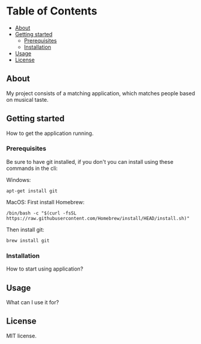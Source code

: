 # Table of Contents
- [About](#about)
- [Getting started](#getting-started)
  * [Prerequisites](#prerequisites)
  * [Installation](#installation)
- [Usage](#usage)
- [License](#license)

## About
My project consists of a matching application, which matches people based on musical taste.

## Getting started
How to get the application running.

### Prerequisites
Be sure to have git installed, if you don't you can install using these commands in the cli:

Windows:

``` 
apt-get install git
```

MacOS:
First install Homebrew:
```
/bin/bash -c "$(curl -fsSL https://raw.githubusercontent.com/Homebrew/install/HEAD/install.sh)"
```
Then install git:
```
brew install git
```


### Installation 
How to start using application?

## Usage
What can I use it for?

## License
MIT license.

